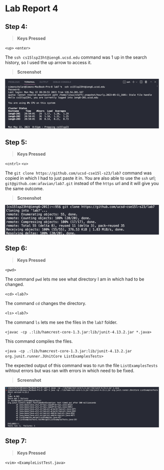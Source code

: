 # Lab Report 4

## Step 4: 

> **Keys Pressed**

`<up>` `<enter>` 

The `ssh cs15lsp23ht@ieng6.ucsd.edu` command was 1 up in the search history, so I used the up arrow to access it. 

> **Screenshot**

![Image](ieng.png)

## Step 5:

>**Keys Pressed**

`<cntrl>` `<v>`

The `git clone https://github.com/ucsd-cse15l-s23/lab7` command was copied in which I had to just paste it in. You are also able to use the `ssh` url;  `git@github.com:afavian/lab7.git` instead of the `https` url and it will give you the same outcome. 

>**Screenshot**

![Image](clone.png)

## Step 6:

>**Keys Pressed**

`<pwd>` 

The command `pwd` lets me see what directory I am in which had to be changed. 

`<cd>` `<lab7>` 

The command `cd` changes the directory. 

`<ls>` `<lab7>` 

The command `ls` lets me see the files in the `lab7` folder. 

`<javac -cp .:lib/hamcrest-core-1.3.jar:lib/junit-4.13.2.jar *.java>`

This command compiles the files.  

`<java -cp .:lib/hamcrest-core-1.3.jar:lib/junit-4.13.2.jar org.junit.runner.JUnitCore ListExamplesTests>`

The expected output of this command was to run the file `ListExamplesTests` wihtout errors but was ran with errors in which need to be fixed. 

>**Screenshot**

![Image](rn.png)


## Step 7:

>**Keys Pressed**

`<vim>` `<ExampleListTest.java>` 
